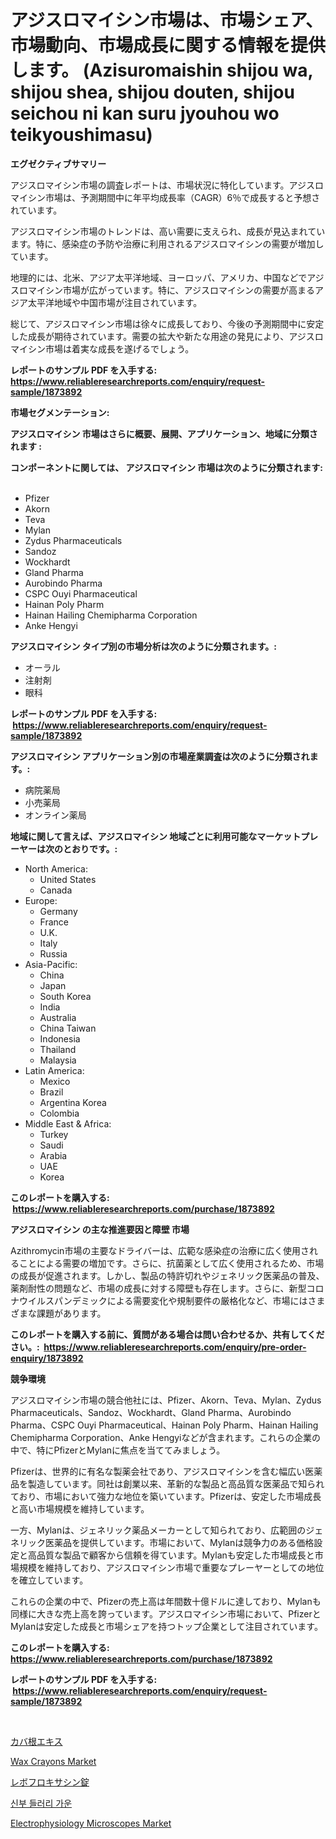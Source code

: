 <p><h1>アジスロマイシン市場は、市場シェア、市場動向、市場成長に関する情報を提供します。 (Azisuromaishin shijou wa, shijou shea, shijou douten, shijou seichou ni kan suru jyouhou wo teikyoushimasu)</h1></p><p><strong>エグゼクティブサマリー</strong></p>
<p><p>アジスロマイシン市場の調査レポートは、市場状況に特化しています。アジスロマイシン市場は、予測期間中に年平均成長率（CAGR）6％で成長すると予想されています。</p><p>アジスロマイシン市場のトレンドは、高い需要に支えられ、成長が見込まれています。特に、感染症の予防や治療に利用されるアジスロマイシンの需要が増加しています。</p><p>地理的には、北米、アジア太平洋地域、ヨーロッパ、アメリカ、中国などでアジスロマイシン市場が広がっています。特に、アジスロマイシンの需要が高まるアジア太平洋地域や中国市場が注目されています。</p><p>総じて、アジスロマイシン市場は徐々に成長しており、今後の予測期間中に安定した成長が期待されています。需要の拡大や新たな用途の発見により、アジスロマイシン市場は着実な成長を遂げるでしょう。</p></p>
<p><strong>レポートのサンプル PDF を入手する: <a href="https://www.reliableresearchreports.com/enquiry/request-sample/1873892">https://www.reliableresearchreports.com/enquiry/request-sample/1873892</a></strong></p>
<p><strong>市場セグメンテーション:</strong></p>
<p><strong> アジスロマイシン 市場はさらに概要、展開、アプリケーション、地域に分類されます :</strong></p>
<p><strong>コンポーネントに関しては、 アジスロマイシン 市場は次のように分類されます: &nbsp;</strong></p>
<p><ul><li>Pfizer</li><li>Akorn</li><li>Teva</li><li>Mylan</li><li>Zydus Pharmaceuticals</li><li>Sandoz</li><li>Wockhardt</li><li>Gland Pharma</li><li>Aurobindo Pharma</li><li>CSPC Ouyi Pharmaceutical</li><li>Hainan Poly Pharm</li><li>Hainan Hailing Chemipharma Corporation</li><li>Anke Hengyi</li></ul></p>
<p><strong> アジスロマイシン タイプ別の市場分析は次のように分類されます。:</strong></p>
<p><ul><li>オーラル</li><li>注射剤</li><li>眼科</li></ul></p>
<p><strong>レポートのサンプル PDF を入手する: &nbsp;<a href="https://www.reliableresearchreports.com/enquiry/request-sample/1873892">https://www.reliableresearchreports.com/enquiry/request-sample/1873892</a></strong></p>
<p><strong> アジスロマイシン アプリケーション別の市場産業調査は次のように分類されます。:</strong></p>
<p><ul><li>病院薬局</li><li>小売薬局</li><li>オンライン薬局</li></ul></p>
<p><strong>地域に関して言えば、アジスロマイシン 地域ごとに利用可能なマーケットプレーヤーは次のとおりです。:</strong></p>
<p><ul>
    <li>
        North America:
        <ul>
            <li>United States</li>
            <li>Canada</li>
        </ul>
    </li>
    <li>
        Europe:
        <ul>
            <li>Germany</li>
            <li>France</li>
            <li>U.K.</li>
            <li>Italy</li>
            <li>Russia</li>
        </ul>
    </li>
    <li>
        Asia-Pacific:
        <ul>
            <li>China</li>
            <li>Japan</li>
            <li>South Korea</li>
            <li>India</li>
            <li>Australia</li>
            <li>China Taiwan</li>
            <li>Indonesia</li>
            <li>Thailand</li>
            <li>Malaysia</li>
        </ul>
    </li>
    <li>
        Latin America:
        <ul>
            <li>Mexico</li>
            <li>Brazil</li>
            <li>Argentina Korea</li>
            <li>Colombia</li>
        </ul>
    </li>
    <li>
        Middle East & Africa:
        <ul>
            <li>Turkey</li>
            <li>Saudi</li>
            <li>Arabia</li>
            <li>UAE</li>
            <li>Korea</li>
        </ul>
    </li>
    </ul></p>
<p><strong>このレポートを購入する: &nbsp;<a href="https://www.reliableresearchreports.com/purchase/1873892">https://www.reliableresearchreports.com/purchase/1873892</a></strong></p>
<p><strong>アジスロマイシン の主な推進要因と障壁 市場</strong></p>
<p><p>Azithromycin市場の主要なドライバーは、広範な感染症の治療に広く使用されることによる需要の増加です。さらに、抗菌薬として広く使用されるため、市場の成長が促進されます。しかし、製品の特許切れやジェネリック医薬品の普及、薬剤耐性の問題など、市場の成長に対する障壁も存在します。さらに、新型コロナウイルスパンデミックによる需要変化や規制要件の厳格化など、市場にはさまざまな課題があります。</p></p>
<p><strong>このレポートを購入する前に、質問がある場合は問い合わせるか、共有してください。:&nbsp; <a href="https://www.reliableresearchreports.com/enquiry/pre-order-enquiry/1873892">https://www.reliableresearchreports.com/enquiry/pre-order-enquiry/1873892</a></strong></p>
<p><strong>競争環境</strong></p>
<p><p>アジスロマイシン市場の競合他社には、Pfizer、Akorn、Teva、Mylan、Zydus Pharmaceuticals、Sandoz、Wockhardt、Gland Pharma、Aurobindo Pharma、CSPC Ouyi Pharmaceutical、Hainan Poly Pharm、Hainan Hailing Chemipharma Corporation、Anke Hengyiなどが含まれます。これらの企業の中で、特にPfizerとMylanに焦点を当ててみましょう。</p><p>Pfizerは、世界的に有名な製薬会社であり、アジスロマイシンを含む幅広い医薬品を製造しています。同社は創業以来、革新的な製品と高品質な医薬品で知られており、市場において強力な地位を築いています。Pfizerは、安定した市場成長と高い市場規模を維持しています。</p><p>一方、Mylanは、ジェネリック薬品メーカーとして知られており、広範囲のジェネリック医薬品を提供しています。市場において、Mylanは競争力のある価格設定と高品質な製品で顧客から信頼を得ています。Mylanも安定した市場成長と市場規模を維持しており、アジスロマイシン市場で重要なプレーヤーとしての地位を確立しています。</p><p>これらの企業の中で、Pfizerの売上高は年間数十億ドルに達しており、Mylanも同様に大きな売上高を誇っています。アジスロマイシン市場において、PfizerとMylanは安定した成長と市場シェアを持つトップ企業として注目されています。</p></p>
<p><strong>このレポートを購入する: &nbsp; <a href="https://www.reliableresearchreports.com/purchase/1873892">https://www.reliableresearchreports.com/purchase/1873892</a></strong></p>
<p><strong>レポートのサンプル PDF を入手する: &nbsp;<a href="https://www.reliableresearchreports.com/enquiry/request-sample/1873892">https://www.reliableresearchreports.com/enquiry/request-sample/1873892</a></strong><strong></strong></p>
<p>&nbsp;</p>
<p><p><a href="https://github.com/cnnriuez22368/Market-Research-Report-List-1/blob/main/88447172899.md">カバ根エキス</a></p><p><a href="https://github.com/RickHolmes3/Market-Research-Report-List-4/blob/main/wax-crayons-market.md">Wax Crayons Market</a></p><p><a href="https://github.com/zekaoe592392/Market-Research-Report-List-1/blob/main/29934802898.md">レボフロキサシン錠</a></p><p><a href="https://github.com/vs10l4sfg5c/Market-Research-Report-List-1/blob/main/91803882531.md">신부 들러리 가운</a></p><p><a href="https://issuu.com/reportprime-2/docs/electrophysiology-microscopes-market-size-2030.ppt">Electrophysiology Microscopes Market</a></p></p>
